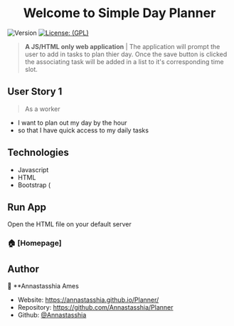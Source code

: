 <h1 align="center">Welcome to Simple Day Planner </h1>
<p>
  <img alt="Version" src="https://img.shields.io/badge/version-1.0.0-blue.svg?cacheSeconds=2592000" />
  <a href="#" target="_blank">
    <img alt="License: (GPL)" src="https://img.shields.io/github/license/Annastasshia/Team-Profile" />
  </a>
</p>

> **A JS/HTML only web application** | The application will prompt the user to add in tasks to plan thier day. Once the save button is clicked the associating task will be added in a list to it's corresponding time slot.

## User Story 1

 > As a worker 
 - I want to plan out my day by the hour
 - so that I have quick access to my daily tasks

## Technologies 
 
- Javascript
- HTML
- Bootstrap (

## Run App

Open the HTML file on your default server

### 🏠 [Homepage]

## Author

👤 **Annastasshia Ames

* Website:  https://annastasshia.github.io/Planner/
* Repository: https://github.com/Annastasshia/Planner
* Github: [@Annastasshia](https://github.com/Annastasshia)
